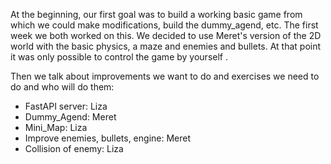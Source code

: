 At the beginning, our first goal was to build a working basic game from which we could make modifications, build the dummy_agend, etc.
The first week we both worked on this. We decided to use Meret's version of the 2D world with the basic physics, a maze and enemies and bullets.
At that point it was only possible to control the game by yourself .

Then we talk about improvements we want to do and exercises we need to do and who will do them:

* FastAPI server: Liza  
* Dummy_Agend: Meret  
* Mini_Map: Liza  
* Improve enemies, bullets, engine: Meret  
* Collision of enemy: Liza  
